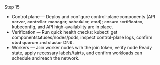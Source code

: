 Step 15

- Control plane — Deploy and configure control-plane components (API server, controller-manager, scheduler, etcd); ensure certificates, kubeconfig, and API high-availability are in place.
- Verification — Run quick health checks: kubectl get componentstatuses/nodes/pods, inspect control-plane logs, confirm etcd quorum and cluster DNS.
- Workers — Join worker nodes with the join token, verify node Ready state, apply necessary labels/taints, and confirm workloads can schedule and reach the network.